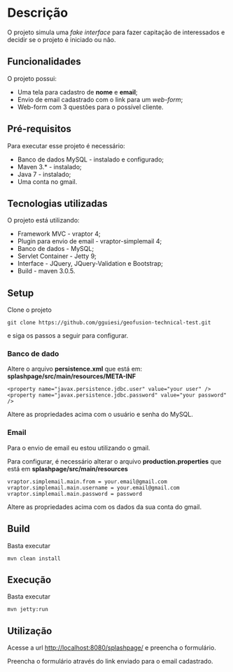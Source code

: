 # Descrição
O projeto simula uma _fake interface_ para fazer capitação de interessados e decidir se o projeto é iniciado ou não.

## Funcionalidades
O projeto possui:

* Uma tela para cadastro de **nome** e **email**;
* Envio de email cadastrado com o link para um _web-form_;
* Web-form com 3 questões para o possível cliente.

## Pré-requisitos
Para executar esse projeto é necessário:

* Banco de dados MySQL - instalado e configurado;
* Maven 3.* - instalado;
* Java 7 - instalado;
* Uma conta no gmail.

## Tecnologias utilizadas
O projeto está utilizando:

* Framework MVC - vraptor 4;
* Plugin para envio de email - vraptor-simplemail 4;
* Banco de dados - MySQL;
* Servlet Container - Jetty 9;
* Interface - JQuery, JQuery-Validation e Bootstrap;
* Build - maven 3.0.5.

## Setup
Clone o projeto
```
git clone https://github.com/gguiesi/geofusion-technical-test.git
```
e siga os passos a seguir para configurar.

### Banco de dado
Altere o arquivo **persistence.xml** que está em: **splashpage/src/main/resources/META-INF**
```
<property name="javax.persistence.jdbc.user" value="your user" />
<property name="javax.persistence.jdbc.password" value="your password" />
```
Altere as propriedades acima com o usuário e senha do MySQL.

### Email
Para o envio de email eu estou utilizando o gmail.

Para configurar, é necessário alterar o arquivo **production.properties** que está em **splashpage/src/main/resources**
```
vraptor.simplemail.main.from = your.email@gmail.com
vraptor.simplemail.main.username = your.email@gmail.com
vraptor.simplemail.main.password = password
```
Altere as propriedades acima com os dados da sua conta do gmail.

## Build
Basta executar
```
mvn clean install
```

## Execução
Basta executar
```
mvn jetty:run
```

## Utilização
Acesse a url [http://localhost:8080/splashpage/][fbd67b4f] e preencha o formulário.

Preencha o formulário através do link enviado para o email cadastrado.

  [fbd67b4f]: http://localhost:8080/splashpage/ "http://localhost:8080/splashpage/"
